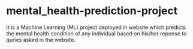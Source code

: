  # mental_health-prediction-project
It is a Machine Learning (ML) project deployed in website which predicts the mental health condition of any individual based on his/her reponse to quries asked in the website. 
